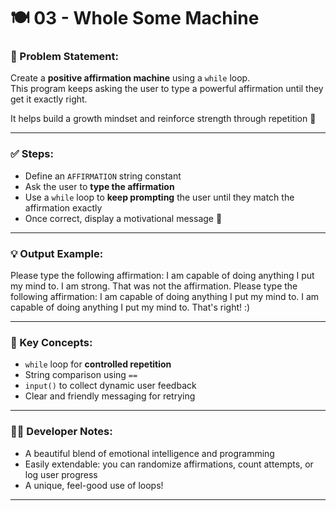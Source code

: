 # 🍽️ 03 - Whole Some Machine

### 📌 Problem Statement:
Create a **positive affirmation machine** using a `while` loop.  
This program keeps asking the user to type a powerful affirmation until they get it exactly right.

It helps build a growth mindset and reinforce strength through repetition 💪

---

### ✅ Steps:
- Define an `AFFIRMATION` string constant  
- Ask the user to **type the affirmation**  
- Use a `while` loop to **keep prompting** the user until they match the affirmation exactly  
- Once correct, display a motivational message 💖

---

### 💡 Output Example:

Please type the following affirmation: I am capable of doing anything I put my mind to.
I am strong.
That was not the affirmation.
Please type the following affirmation: I am capable of doing anything I put my mind to.
I am capable of doing anything I put my mind to.
That's right! :)



---

### 🧠 Key Concepts:
- `while` loop for **controlled repetition**  
- String comparison using `==`  
- `input()` to collect dynamic user feedback  
- Clear and friendly messaging for retrying

---

### 👨‍💻 Developer Notes:
- A beautiful blend of emotional intelligence and programming  
- Easily extendable: you can randomize affirmations, count attempts, or log user progress  
- A unique, feel-good use of loops!

---
